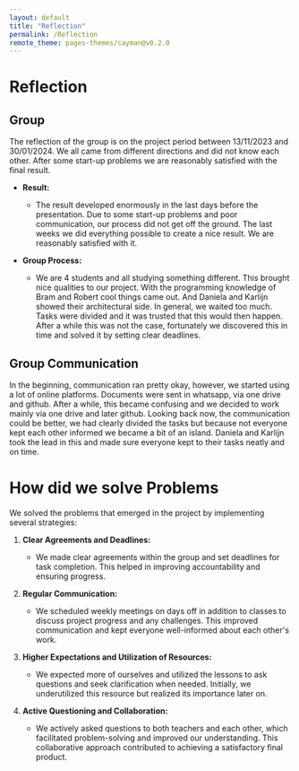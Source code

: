 ```yaml
---
layout: default
title: "Reflection"
permalink: /Reflection
remote_theme: pages-themes/cayman@v0.2.0
---
```


# Reflection

## Group

The reflection of the group is on the project period between 13/11/2023 and 30/01/2024. We all came from different directions and did not know each other. After some start-up problems we are reasonably satisfied with the final result.

- **Result:** 
  - The result developed enormously in the last days before the presentation. Due to some start-up problems and poor communication, our process did not get off the ground. The last weeks we did everything possible to create a nice result. We are reasonably satisfied with it.

- **Group Process:** 
  - We are 4 students and all studying something different. This brought nice qualities to our project. With the programming knowledge of Bram and Robert cool things came out. And Daniela and Karlijn showed their architectural side. In general, we waited too much. Tasks were divided and it was trusted that this would then happen. After a while this was not the case, fortunately we discovered this in time and solved it by setting clear deadlines.

## Group Communication

In the beginning, communication ran pretty okay, however, we started using a lot of online platforms. Documents were sent in whatsapp, via one drive and github. After a while, this became confusing and we decided to work mainly via one drive and later github. Looking back now, the communication could be better, we had clearly divided the tasks but because not everyone kept each other informed we became a bit of an island. Daniela and Karlijn took the lead in this and made sure everyone kept to their tasks neatly and on time.

# How did we solve Problems 

We solved the problems that emerged in the project by implementing several strategies:

1. **Clear Agreements and Deadlines:**
   - We made clear agreements within the group and set deadlines for task completion. This helped in improving accountability and ensuring progress.

2. **Regular Communication:**
   - We scheduled weekly meetings on days off in addition to classes to discuss project progress and any challenges. This improved communication and kept everyone well-informed about each other's work.

3. **Higher Expectations and Utilization of Resources:**
   - We expected more of ourselves and utilized the lessons to ask questions and seek clarification when needed. Initially, we underutilized this resource but realized its importance later on.

4. **Active Questioning and Collaboration:**
   - We actively asked questions to both teachers and each other, which facilitated problem-solving and improved our understanding. This collaborative approach contributed to achieving a satisfactory final product.

